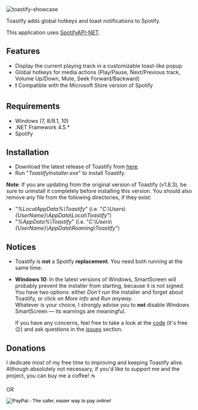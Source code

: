 ![toastify-showcase][toastify-showcase]

Toastify adds global hotkeys and toast notifications to Spotify.

This application uses [SpotifyAPI-NET][SpotifyAPI-NET].

## Features
* Display the current playing track in a customizable toast-like popup
* Global hotkeys for media actions (Play/Pause, Next/Previous track, Volume Up/Down, Mute, Seek Forward/Backward)
* :heavy_exclamation_mark: Compatible with the Microsoft Store version of Spotify

## Requirements
* Windows (7, 8/8.1, 10)
* .NET Framework 4.5.*
* Spotify

## Installation
* Download the latest release of Toastify from <a id="inst-latest" href="{{ site.github.repository_url }}/releases/latest">here</a>.
* Run "*ToastifyInstaller.exe*" to install Toastify.

**Note**: If you are updating from the original version of Toastify (v1.8.3), be sure to uninstall it completely before installing this version. You should also remove any file from the following directories, if they exist:
- "*%LocalAppData%\Toastify*" (i.e. "*C:\Users\\{UserName}\AppData\Local\Toastify*")
- "*%AppData%\Toastify*" (i.e. "*C:\Users\\{UserName}\AppData\Roaming\Toastify*")

## Notices
* Toastify is **not** a Spotify **replacement**. You need both running at the same time.
* **Windows 10**: In the latest versions of Windows, SmartScreen will probably prevent the installer from starting, because it is not signed.  
  You have two options: either *Don't run* the installer and forget about Toastify, or click on *More info* and *Run anyway*.  
  Whatever is your choice, I strongly advise you to **not** disable Windows SmartScreen — its warnings are meaningful.  

  If you have any concerns, feel free to take a look at the [code][toastify@github] (it's free :wink:) and ask questions in the [issues][issues] section.

## Donations
I dedicate most of my free time to improving and keeping Toastify alive. Although absolutely not necessary, if you'd like to support me and the project, you can buy me a coffee! :coffee:

<div id="donation-links-container">
  <div id="donation-kofi">
    <script type="text/javascript" src="https://ko-fi.com/widgets/widget_2.js"></script>
    <script type="text/javascript">kofiwidget2.init('Buy Me a Coffee', '#46b798', 'S6S8AH23');kofiwidget2.draw();</script>
  </div>
  
  <span class="unselectable">OR</span>
  
  <div id="donation-paypal">
    <form action="https://www.paypal.com/cgi-bin/webscr" method="post" target="_blank">
      <input type="hidden" name="cmd" value="_s-xclick">
      <input type="hidden" name="hosted_button_id" value="NEXYAS3KL2AH8">
      <input type="image" src="https://vgy.me/MZ6Iea.png" border="0" name="submit" alt="PayPal - The safer, easier way to pay online!" title="Support Toastify through PayPal">
      <img alt="" border="0" src="https://www.paypalobjects.com/en_US/i/scr/pixel.gif" width="1" height="1" style="display: none !important;">
    </form>
  </div>
</div>

[//]: # (Links)

[toastify@github]: <{{ site.github.repository_url }}>
[toastify-showcase]: <https://raw.githubusercontent.com/{{ site.repository }}/gh-pages/img/toastify-showcase.png>
[issues]: <{{ site.github.repository_url }}/issues>
[SpotifyAPI-NET]: <https://github.com/JohnnyCrazy/SpotifyAPI-NET>
